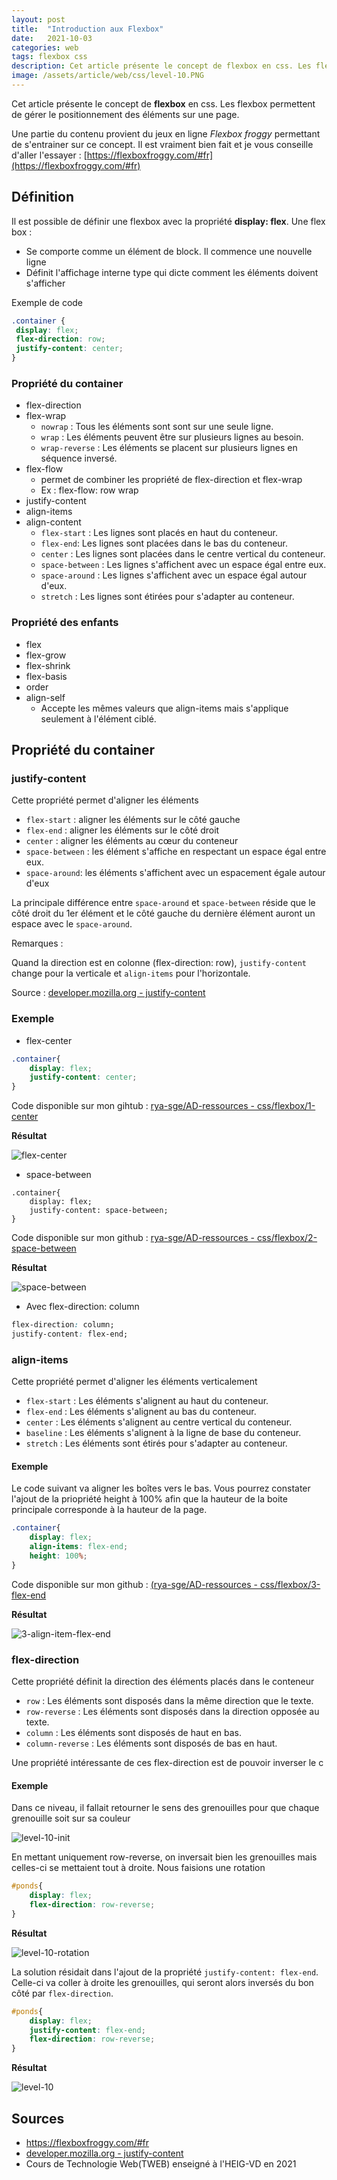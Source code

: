 ```yaml
---
layout: post
title:  "Introduction aux Flexbox"
date:   2021-10-03
categories: web
tags: flexbox css 
description: Cet article présente le concept de flexbox en css. Les flexbox permettent  de gérer le positionnement des éléments sur une page. 
image: /assets/article/web/css/level-10.PNG
---
```




Cet article présente le concept de **flexbox** en css. Les flexbox permettent  de gérer le positionnement des éléments sur une page. 

Une partie du contenu provient du jeux en ligne *Flexbox froggy* permettant de s'entrainer sur ce concept. Il est vraiment bien fait et je vous conseille d'aller l'essayer : [https://flexboxfroggy.com/#fr](https://flexboxfroggy.com/#fr)



## Définition

Il est possible de définir une flexbox avec la propriété **display: flex**. Une flex box :

- Se comporte comme un élément de block. Il commence une nouvelle ligne
- Définit l'affichage interne type qui dicte comment les éléments doivent s'afficher

Exemple de code

```css
.container {
 display: flex;
 flex-direction: row;
 justify-content: center;
}
```



### Propriété du container 

- flex-direction
- flex-wrap
  - `nowrap` : Tous les éléments sont sont sur une seule ligne.
  - `wrap` : Les éléments peuvent être sur plusieurs lignes au besoin.
  - `wrap-reverse` : Les éléments se placent sur plusieurs lignes en séquence inversé.
- flex-flow
  - permet de combiner les propriété de flex-direction et flex-wrap
  - Ex : flex-flow: row wrap
- justify-content
- align-items
- align-content
  - `flex-start` : Les lignes sont placés en haut du conteneur.
  - `flex-end`: Les lignes sont placées dans le bas du conteneur.
  - `center` : Les lignes sont placées dans le centre vertical du conteneur.
  - `space-between` : Les lignes s'affichent avec un espace égal entre eux.
  - `space-around` : Les lignes s'affichent avec un espace égal autour d'eux.
  - `stretch` : Les lignes sont étirées pour s'adapter au conteneur.

### Propriété des enfants 

- flex
- flex-grow
- flex-shrink
- flex-basis
- order
- align-self
  -  Accepte les mêmes valeurs que align-items mais s'applique seulement à l'élément ciblé.

## Propriété du container 

###  justify-content

Cette propriété permet d'aligner les éléments

- `flex-start` : aligner les éléments sur le côté gauche
- `flex-end` : aligner les éléments sur le côté droit
- `center` : aligner les éléments au cœur du conteneur
- `space-between` : les élément s'affiche en respectant un espace égal entre eux.
- `space-around`: les éléments s'affichent avec un espacement égale autour d'eux

La principale différence entre `space-around` et `space-between` réside que le côté droit du 1er élément et le côté gauche du dernière élément auront un espace avec le `space-around`.

Remarques :

Quand la direction est en colonne (flex-direction: row), `justify-content` change pour la verticale et `align-items` pour l'horizontale.

Source : [developer.mozilla.org - justify-content](https://developer.mozilla.org/fr/docs/Web/CSS/justify-content)

### Exemple

- flex-center

```css
.container{
	display: flex;
	justify-content: center;
}
```

Code disponible sur mon gihtub : [rya-sge/AD-ressources - css/flexbox/1-center](https://github.com/rya-sge/AD-ressources/tree/master/web/css/flexbox/1-center)

**Résultat**

![flex-center]({{site.url_complet}}/assets/article/web/css/flex-center.PNG)

- space-between

```
.container{
	display: flex;
	justify-content: space-between;
}
```

Code disponible sur mon github : [rya-sge/AD-ressources - css/flexbox/2-space-between](https://github.com/rya-sge/AD-ressources/tree/master/web/css/flexbox/2-space-between)

**Résultat**

![space-between]({{site.url_complet}}/assets/article/web/css/space-between.PNG)

- Avec flex-direction: column

```css
flex-direction: column;
justify-content: flex-end;
```



### align-items

Cette propriété permet d'aligner les éléments verticalement

- `flex-start` : Les éléments s'alignent au haut du conteneur.
- `flex-end` : Les éléments s'alignent au bas du conteneur.
- `center` : Les éléments s'alignent au centre vertical du conteneur.
- `baseline` : Les éléments s'alignent à la ligne de base du conteneur.
- `stretch` : Les éléments sont étirés pour s'adapter au conteneur.



#### Exemple

Le code suivant va aligner les boîtes vers le bas. Vous pourrez constater l'ajout de la priopriété height à 100% afin que la hauteur de la boite principale corresponde à la hauteur de la page.

```css
.container{
	display: flex;
	align-items: flex-end;
	height: 100%;
}
```

Code disponible sur mon github : [(rya-sge/AD-ressources - css/flexbox/3-flex-end](https://github.com/rya-sge/AD-ressources/tree/master/web/css/flexbox/3-flex-end)

**Résultat**

![3-align-item-flex-end]({{site.url_complet}}/assets/article/web/css/3-align-item-flex-end.PNG)

### flex-direction

Cette propriété définit la direction des éléments placés dans le conteneur

- `row` : Les éléments sont disposés dans la même direction que le texte.
- `row-reverse` : Les éléments sont disposés dans la direction opposée au texte.
- `column` : Les éléments sont disposés de haut en bas.
- `column-reverse` : Les éléments sont disposés de bas en haut.

Une propriété intéressante de ces flex-direction est de pouvoir inverser le c

#### Exemple

Dans ce niveau, il fallait retourner le sens des grenouilles pour que chaque grenouille soit sur sa couleur

![level-10-init]({{site.url_complet}}/assets/article/web/css/level-10-init.PNG)

En mettant uniquement row-reverse, on inversait bien les grenouilles mais celles-ci se mettaient tout à droite. Nous faisions une rotation

```css
#ponds{
	display: flex;
	flex-direction: row-reverse;
}
```

**Résultat**

![level-10-rotation]({{site.url_complet}}/assets/article/web/css/level-10-rotation.PNG)



La solution résidait dans l'ajout de la propriété `justify-content: flex-end`. Celle-ci va coller à droite les grenouilles, qui seront alors inversés du bon côté par `flex-direction`.

```css
#ponds{
	display: flex;
    justify-content: flex-end;
	flex-direction: row-reverse;
}
```

**Résultat**

![level-10]({{site.url_complet}}/assets/article/web/css/level-10.PNG)



## Sources

- https://flexboxfroggy.com/#fr
- [developer.mozilla.org - justify-content](https://developer.mozilla.org/fr/docs/Web/CSS/justify-content)
- Cours de Technologie Web(TWEB) enseigné à l'HEIG-VD en 2021